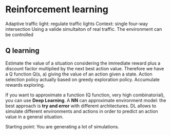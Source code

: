 # Reinforcement learning

Adaptive traffic light: regulate traffic lights
Context: single four-way intersection
Using a valide simultaiton of real traffic. The environment can be controlled

## Q learning
Estimate the value of a situation considering the immediate reward plus a discount factor multiplied by the next best action value. Therefore we have a Q function Q(s, a) giving the value of an action given a state. Action selection policy actually based on greedy exploration policy. Accumulate rewards exploring.

If you want to approximate a function (Q function, very high combinatorial), you can use **Deep Learning**. A **NN** can approximate environment model: the best approach is **try and error** with different architectures. DL allows to simulate different environments and actions in order to predict an action value in a general situation. 

Starting point: You are generating a lot of simulations.